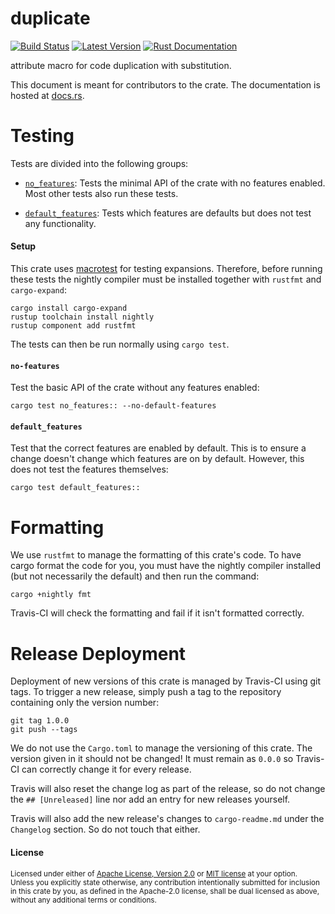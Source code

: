 duplicate
=============================

[![Build Status](https://api.travis-ci.org/Emoun/duplicate.svg?branch=master)](https://travis-ci.org/Emoun/duplicate)
[![Latest Version](https://img.shields.io/crates/v/duplicate.svg)](https://crates.io/crates/duplicate)
[![Rust Documentation](https://img.shields.io/badge/api-rustdoc-blue.svg)](https://docs.rs/duplicate)

attribute macro for code duplication with substitution.

This document is meant for contributors to the crate. The documentation is hosted at [docs.rs](https://docs.rs/duplicate).

# Testing

Tests are divided into the following groups:

- [`no_features`](#anch-tests-no-features):
Tests the minimal API of the crate with no features enabled. 
Most other tests also run these tests.

- [`default_features`](#anch-tests-default-features): 
Tests which features are defaults but does not test any functionality.

#### Setup

This crate uses [macrotest](https://crates.io/crates/macrotest) for testing expansions. 
Therefore, before running these tests the nightly compiler must be installed together with `rustfmt` and `cargo-expand`:

```
cargo install cargo-expand
rustup toolchain install nightly
rustup component add rustfmt
```

The tests can then be run normally using `cargo test`.


#### <a name="anch-tests-no-features"></a>`no-features`

Test the basic API of the crate without any features enabled:

```
cargo test no_features:: --no-default-features
```

#### <a name="anch-tests-default-features"></a>`default_features`

Test that the correct features are enabled by default.
This is to ensure a change doesn't change which features are on by default.
However, this does not test the features themselves:

```
cargo test default_features::
```

# Formatting

We use `rustfmt` to manage the formatting of this crate's code.
To have cargo format the code for you, you must have the nightly compiler installed (but not necessarily the default) and then run the command:

```
cargo +nightly fmt
```

Travis-CI will check the formatting and fail if it isn't formatted correctly.

# Release Deployment

Deployment of new versions of this crate is managed by Travis-CI using git tags. 
To trigger a new release, simply push a tag to the repository containing only the version number:

```
git tag 1.0.0
git push --tags
```

We do not use the `Cargo.toml` to manage the versioning of this crate.
The version given in it should not be changed! 
It must remain as `0.0.0` so Travis-CI can correctly change it for every release.

Travis will also reset the change log as part of the release, so do not change the `## [Unreleased]` line nor add an entry for new releases yourself.

Travis will also add the new release's changes to `cargo-readme.md` under the `Changelog` section. So do not touch that either.

#### License

<sup>
Licensed under either of <a href="LICENSE-APACHE">Apache License, Version
2.0</a> or <a href="LICENSE-MIT">MIT license</a> at your option.
</sup>

<br>

<sub>
Unless you explicitly state otherwise, any contribution intentionally
submitted for inclusion in this crate by you, as defined in the Apache-2.0
license, shall be dual licensed as above, without any additional terms or
conditions.
</sub>

